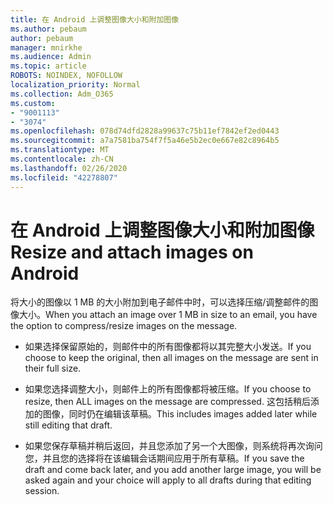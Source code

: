 ```yaml
---
title: 在 Android 上调整图像大小和附加图像
ms.author: pebaum
author: pebaum
manager: mnirkhe
ms.audience: Admin
ms.topic: article
ROBOTS: NOINDEX, NOFOLLOW
localization_priority: Normal
ms.collection: Adm_O365
ms.custom:
- "9001113"
- "3074"
ms.openlocfilehash: 078d74dfd2828a99637c75b11ef7842ef2ed0443
ms.sourcegitcommit: a7a7581ba754f7f5a46e5b2ec0e667e82c8964b5
ms.translationtype: MT
ms.contentlocale: zh-CN
ms.lasthandoff: 02/26/2020
ms.locfileid: "42278807"
---
```

# <a name="resize-and-attach-images-on-android"></a><span data-ttu-id="95267-102">在 Android 上调整图像大小和附加图像</span><span class="sxs-lookup"><span data-stu-id="95267-102">Resize and attach images on Android</span></span>

<span data-ttu-id="95267-103">将大小的图像以 1 MB 的大小附加到电子邮件中时，可以选择压缩/调整邮件的图像大小。</span><span class="sxs-lookup"><span data-stu-id="95267-103">When you attach an image over 1 MB in size to an email, you have the option to compress/resize images on the message.</span></span>
 
- <span data-ttu-id="95267-104">如果选择保留原始的，则邮件中的所有图像都将以其完整大小发送。</span><span class="sxs-lookup"><span data-stu-id="95267-104">If you choose to keep the original, then all images on the message are sent in their full size.</span></span>
 
- <span data-ttu-id="95267-105">如果您选择调整大小，则邮件上的所有图像都将被压缩。</span><span class="sxs-lookup"><span data-stu-id="95267-105">If you choose to resize, then ALL images on the message are compressed.</span></span>  <span data-ttu-id="95267-106">这包括稍后添加的图像，同时仍在编辑该草稿。</span><span class="sxs-lookup"><span data-stu-id="95267-106">This includes images added later while still editing that draft.</span></span>
 
- <span data-ttu-id="95267-107">如果您保存草稿并稍后返回，并且您添加了另一个大图像，则系统将再次询问您，并且您的选择将在该编辑会话期间应用于所有草稿。</span><span class="sxs-lookup"><span data-stu-id="95267-107">If you save the draft and come back later, and you add another large image, you will be asked again and your choice will apply to all drafts during that editing session.</span></span>
 
